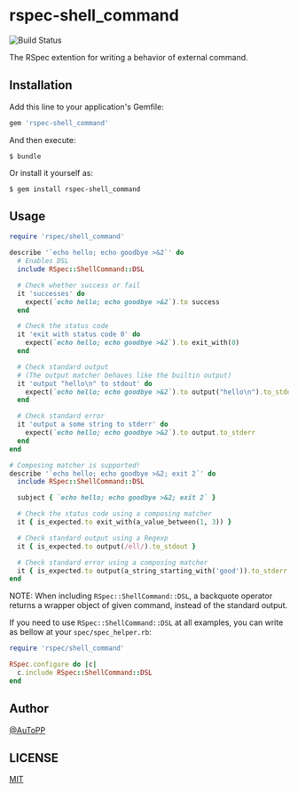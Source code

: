 # rspec-shell_command
![Build Status](https://circleci.com/gh/autopp/rspec-shell_command.svg?style=shield&circle-token=afa2f781f5b99c17e1a41dc10439a2c94eb9c43d)

The RSpec extention for writing a behavior of external command.

## Installation

Add this line to your application's Gemfile:

```ruby
gem 'rspec-shell_command'
```

And then execute:

    $ bundle

Or install it yourself as:

    $ gem install rspec-shell_command

## Usage

```ruby
require 'rspec/shell_command'

describe '`echo hello; echo goodbye >&2`' do
  # Enables DSL
  include RSpec::ShellCommand::DSL

  # Check whether success or fail
  it 'successes' do
    expect(`echo hello; echo goodbye >&2`).to success
  end

  # Check the status code
  it 'exit with status code 0' do
    expect(`echo hello; echo goodbye >&2`).to exit_with(0)
  end

  # Check standard output
  # (The output matcher behaves like the builtin output)
  it 'output "hello\n" to stdout' do
    expect(`echo hello; echo goodbye >&2`).to output("hello\n").to_stdout
  end

  # Check standard error
  it 'output a some string to stderr' do
    expect(`echo hello; echo goodbye >&2`).to output.to_stderr
  end
end

# Composing matcher is supported!
describe '`echo hello; echo goodbye >&2; exit 2`' do
  include RSpec::ShellCommand::DSL

  subject { `echo hello; echo goodbye >&2; exit 2` }

  # Check the status code using a composing matcher
  it { is_expected.to exit_with(a_value_between(1, 3)) }

  # Check standard output using a Regexp
  it { is_expected.to output(/ell/).to_stdout }

  # Check standard error using a composing matcher
  it { is_expected.to output(a_string_starting_with('good')).to_stderr }
end
```

NOTE: When including `RSpec::ShellCommand::DSL`, a backquote operator returns a wrapper object of given command, instead of the standard output.

If you need to use `RSpec::ShellCommand::DSL` at all examples, you can write as bellow at your `spec/spec_helper.rb`:

```ruby
require 'rspec/shell_command'

RSpec.configure do |c|
  c.include RSpec::ShellCommand::DSL
end
```

## Author
[@AuToPP](https://twitter.com/AuToPP)

## LICENSE
[MIT](./LICENSE.txt)
